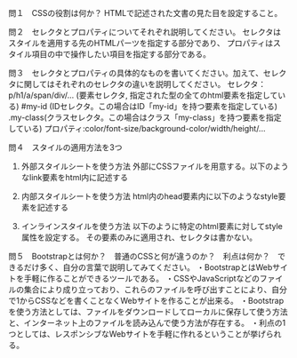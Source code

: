 問１　CSSの役割は何か？
HTMLで記述された文書の見た目を設定すること。

問２　セレクタとプロパティについてそれぞれ説明してください。
セレクタはスタイルを適用する先のHTMLパーツを指定する部分であり、
プロパティはスタイル項目の中で操作したい項目を指定する部分である。

問３　セレクタとプロパティの具体的なものを書いてください。加えて、セレクタに関してはそれぞれのセレクタの違いを説明してください。
セレクタ：p/h1/a/span/div/... (要素セレクタ, 指定された型の全てのhtml要素を指定している) 
    #my-id (IDセレクタ。この場合はID「my-id」を持つ要素を指定している)
    .my-class(クラスセレクタ。この場合はクラス「my-class」を持つ要素を指定している)
プロパティ:color/font-size/background-color/width/height/...

問４　スタイルの適用方法を3つ
1. 外部スタイルシートを使う方法
外部にCSSファイルを用意する。以下のようなlink要素をhtml内に記述する
<link rel="stylesheet" href="ここにCSSファイル名を書く">

2. 内部スタイルシートを使う方法
html内のhead要素内に以下のようなstyle要素を記述する
<style>
    ここにCSSコードを書く
</style>

3. インラインスタイルを使う方法
以下のように特定のhtml要素に対してstyle属性を設定する。
その要素のみに適用され、セレクタは書かない。
<p style="ここにCSSコードを書く"></p>

問５　Bootstrapとは何か？　普通のCSSと何が違うのか？　利点は何か？　できるだけ多く、自分の言葉で説明してみてください。
・BootstrapとはWebサイトを手軽に作ることができるツールである。
・CSSやJavaScriptなどのファイルの集合により成り立っており、これらのファイルを呼び出すことにより、自分で1からCSSなどを書くことなくWebサイトを作ることが出来る。
・Bootstrapを使う方法としては、ファイルをダウンロードしてローカルに保存して使う方法と、インターネット上のファイルを読み込んで使う方法が存在する。
・利点の1つとしては、レスポンシブなWebサイトを手軽に作れるということが挙げられる。